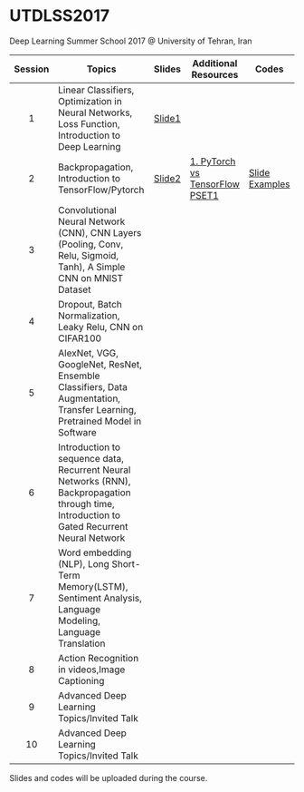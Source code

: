 # UTDLSS2017
Deep Learning Summer School 2017 @ University of Tehran, Iran

| Session | Topics                                                                                                                                       | Slides | Additional Resources | Codes |
|:-------:|-------------------------------------------------------------------------------------------------------------------------------|--------|----------------------------------------------------|-------|
|    1    |                                 Linear Classifiers, Optimization in Neural Networks, Loss Function, Introduction to Deep Learning                                |   [Slide1](https://drive.google.com/file/d/0BwHUONZNYsKxUU5jUTQ0OTViWWc/view?usp=sharing)     |                      |       |
|    2    |              Backpropagation, Introduction to TensorFlow/Pytorch            |   [Slide2](https://drive.google.com/file/d/0BwHUONZNYsKxdWVscEVjX2JOWE0/view?usp=sharing)     |    [1. PyTorch vs TensorFlow](https://medium.com/@dubovikov.kirill/pytorch-vs-tensorflow-spotting-the-difference-25c75777377b)    [PSET1](https://drive.google.com/file/d/0BwHUONZNYsKxRWxFUGw1M3hOa1U/view?usp=sharing)              |   [Slide Examples](https://github.com/mohammad-py/UTDLSS2017/tree/master/Week1_Codes)    |
|    3    |              Convolutional Neural Network (CNN), CNN Layers (Pooling, Conv, Relu, Sigmoid, Tanh), A Simple CNN on MNIST Dataset              |        |                      |       |
|    4    |                                           Dropout, Batch Normalization, Leaky Relu, CNN on CIFAR100                                          |        |                      |       |
|    5    |           AlexNet, VGG, GoogleNet, ResNet, Ensemble Classifiers, Data Augmentation, Transfer Learning, Pretrained Model in Software          |        |                      |       |
|    6    | Introduction to sequence data, Recurrent Neural Networks (RNN), Backpropagation through time, Introduction to Gated Recurrent Neural Network |        |                      |       |
|    7    |                Word embedding (NLP), Long Short-Term Memory(LSTM), Sentiment Analysis, Language Modeling, Language Translation               |        |                      |       |
|    8    |                                         Action Recognition in videos,Image Captioning                                        |        |                      |       |
|    9    |                                                  Advanced Deep Learning Topics/Invited Talk                                                  |        |                      |       |
|    10   |                                                  Advanced Deep Learning Topics/Invited Talk                                                  |        |                      |       |

Slides and codes will be uploaded during the course.
